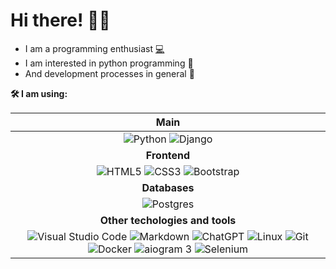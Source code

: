 # Hi there! :wave::sunglasses:
- I am a programming enthusiast [:computer:](http://google.com) 
- I am interested in python programming :snake: 
- And development processes in general :repeat:

<b>🛠️ I am using:</b>

|Main|
|:-:|
|<img src="https://img.shields.io/badge/Python-%2314354c.svg?logo=Python&logoColor=white&style=flat" alt="Python" /> <img src="https://img.shields.io/badge/Django-%23092e20.svg?logo=django&logoColor=white&style=flat" alt="Django" />|
|**Frontend**|
|<img src="https://img.shields.io/badge/HTML5-%23e34f26.svg?logo=html5&logoColor=white&style=flat" alt="HTML5" /> <img src="https://img.shields.io/badge/CSS3-%231572b6.svg?logo=css3&logoColor=white&style=flat" alt="CSS3" /> <img src="https://img.shields.io/badge/Bootstrap-%237952b3.svg?logo=bootstrap&logoColor=white&style=flat" alt="Bootstrap" />|
|**Databases**|
|<img src="https://img.shields.io/badge/Postgres-%23336791.svg?logo=postgresql&logoColor=white&style=flat" alt="Postgres" />|
|**Other techologies and tools**|
|<img src="https://img.shields.io/badge/VS%20Code-0078d7.svg?style=flat&logo=visual-studio-code&logoColor=white" alt="Visual Studio Code" /> <img src="https://img.shields.io/badge/Markdown-%23000000.svg?style=flat&logo=markdown&logoColor=white" alt="Markdown" /> <img src="https://img.shields.io/badge/ChatGPT-%23000000.svg?style=flat&logo=openai&logoColor=white" alt="ChatGPT" /> <img src="https://img.shields.io/badge/Linux-%23fcc624.svg?logo=linux&logoColor=white&style=flat" alt="Linux" /> <img src="https://img.shields.io/badge/git-%23d22128.svg?logo=git&logoColor=white&style=flat" alt="Git" /> <img src="https://img.shields.io/badge/Docker-%230db7ed.svg?style=flat&logo=docker&logoColor=white" alt="Docker" /> <img src="https://img.shields.io/badge/aiogram 3-%2300ADD8.svg?style=flat&logo=telegram&logoColor=white" alt="aiogram 3" /> <img src="https://img.shields.io/badge/Selenium-%23009639.svg?style=flat&logo=selenium&logoColor=white" alt="Selenium" /> |

<!---
imper-dom/imper-dom is a ✨ special ✨ repository because its `README.md` (this file) appears on your GitHub profile.
You can click the Preview link to take a look at your changes.
--->
